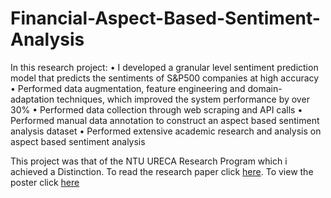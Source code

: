 # Financial-Aspect-Based-Sentiment-Analysis


In this research project:
• I developed a granular level sentiment prediction model that predicts the sentiments of S&P500 companies at high accuracy
• Performed data augmentation, feature engineering and domain-adaptation techniques, which improved the system performance by over 30%
• Performed data collection through web scraping and API calls
• Performed manual data annotation to construct an aspect based sentiment analysis dataset
• Performed extensive academic research and analysis on aspect based sentiment analysis

This project was that of the NTU URECA Research Program which i achieved a Distinction. To read the research paper click [here](https://github.com/chingfhen/Financial-Aspect-Based-Sentiment-Analysis/blob/main/URECA_Final_Research_Paper.pdf). To view the poster click [here](https://github.com/chingfhen/Financial-Aspect-Based-Sentiment-Analysis/blob/main/Poster%20-%20Explicit%20Financial%20Sentiment%20Analysis.pdf)

